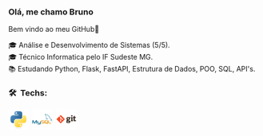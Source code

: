 ### Olá, me chamo Bruno

Bem vindo ao meu GitHub🚀 <br/>
<p>
🎓 Análise e Desenvolvimento de Sistemas (5/5).<br/>
🎓 Técnico Informatica pelo IF Sudeste MG.<br/>
📚 Estudando Python, Flask, FastAPI, Estrutura de Dados, POO, SQL, API's.<br/>
</p>

### 🛠 &nbsp;Techs:

<p>
<img src="https://github.com/devicons/devicon/blob/master/icons/python/python-original.svg" title="Python" alt="Python" width="40" height="40"/>&nbsp;
<img src="https://github.com/devicons/devicon/blob/master/icons/mysql/mysql-original-wordmark.svg" title="MySQL"  alt="MySQL" width="40" height="40"/>&nbsp;
<img src="https://github.com/devicons/devicon/blob/master/icons/git/git-original-wordmark.svg" title="Git" **alt="Git" width="40" height="40"/>&nbsp;
</p>
